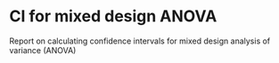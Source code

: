 # CI for mixed design ANOVA
Report on calculating confidence intervals for mixed design analysis of variance (ANOVA)
